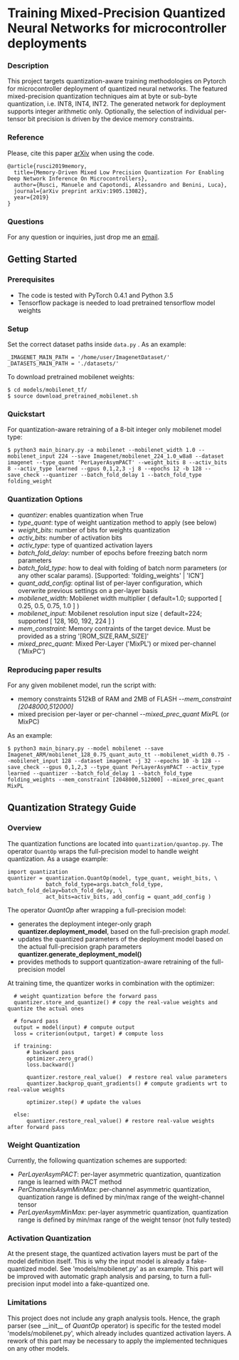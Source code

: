 # Training Mixed-Precision Quantized Neural Networks for microcontroller deployments

### Description
This project targets quantization-aware training methodologies on Pytorch for microcontroller deployment of quantized neural networks. The featured mixed-precision quantization techniques aim at byte or sub-byte quantization, i.e. INT8, INT4, INT2. The generated network for deployment supports integer arithmetic only. Optionally, the selection of individual per-tensor bit precision is driven by the device memory constraints.

### Reference
Please, cite this paper [arXiv](https://arxiv.org/abs/1905.13082) when using the code.
```
@article{rusci2019memory,
  title={Memory-Driven Mixed Low Precision Quantization For Enabling Deep Network Inference On Microcontrollers},
  author={Rusci, Manuele and Capotondi, Alessandro and Benini, Luca},
  journal={arXiv preprint arXiv:1905.13082},
  year={2019}
}

```

### Questions
For any question or inquiries, just drop me an [email](mailto:manuele.rusci@unibo.it). 

## Getting Started

### Prerequisites
- The code is tested with PyTorch 0.4.1 and Python 3.5
- Tensorflow package is needed to load pretrained tensorflow model weights

### Setup
Set the correct dataset paths inside `data.py` . As an example:
```
_IMAGENET_MAIN_PATH = '/home/user/ImagenetDataset/'
_DATASETS_MAIN_PATH = './datasets/'
```
To download pretrained mobilenet weights:
```
$ cd models/mobilenet_tf/
$ source download_pretrained_mobilenet.sh
```

### Quickstart
For quantization-aware retraining of a 8-bit integer only mobilenet model type:
```
$ python3 main_binary.py -a mobilenet --mobilenet_width 1.0 --mobilenet_input 224 --save Imagenet/mobilenet_224_1.0_w8a8 --dataset imagenet --type_quant 'PerLayerAsymPACT' --weight_bits 8 --activ_bits 8 --activ_type learned --gpus 0,1,2,3 -j 8 --epochs 12 -b 128 --save_check --quantizer --batch_fold_delay 1 --batch_fold_type folding_weight
```

### Quantization Options

- *quantizer*: enables quantization when True 
- *type_quant*: type of weight uantization method to apply (see below)
- *weight_bits*: number of bits for weights quantization
- *activ_bits*: number of activation bits
- *activ_type*: type of quantized activation layers
- *batch_fold_delay*: number of epochs before freezing batch norm parameters 
- *batch_fold_type*: how to deal with folding of batch norm parameters (or any other scalar params). \[Supported: 'folding_weights' | 'ICN'\] 
- *quant_add_config*: optinal list of per-layer configuration, which overwrite previous settings on a per-layer basis
- *mobilenet_width*: Mobilenet width multiplier ( default=1.0; supported \[ 0.25, 0.5, 0.75, 1.0 \] ) 
- *mobilenet_input*: Mobilenet resolution input size ( default=224; supported \[ 128, 160, 192, 224 \] ) 
- *mem_constraint*: Memory contraints of the target device. Must be provided as a string '\[ROM_SIZE,RAM_SIZE\]'
- *mixed_prec_quant*: Mixed Per-Layer ('MixPL') or mixed per-channel ('MixPC') 


### Reproducing paper results
For any given mobilenet model, run the script with:

- memory constraints 512kB of RAM and 2MB of FLASH *--mem_constraint \[2048000,512000\]*
- mixed precision per-layer or per-channel  *--mixed_prec_quant MixPL* (or MixPC)

As an example:
```
$ python3 main_binary.py --model mobilenet --save Imagenet_ARM/mobilenet_128_0.75_quant_auto_tt --mobilenet_width 0.75 --mobilenet_input 128 --dataset imagenet -j 32 --epochs 10 -b 128 --save_check --gpus 0,1,2,3 --type_quant PerLayerAsymPACT --activ_type learned --quantizer --batch_fold_delay 1 --batch_fold_type folding_weights --mem_constraint [2048000,512000] --mixed_prec_quant MixPL
```


## Quantization Strategy Guide

### Overview

The quantization functions are located into `quantization/quantop.py`. The operator `QuantOp` wraps the full-precision model to handle weight quantization. As a usage example:
```
import quantization 
quantizer = quantization.QuantOp(model, type_quant, weight_bits, \
            batch_fold_type=args.batch_fold_type, batch_fold_delay=batch_fold_delay, \
            act_bits=activ_bits, add_config = quant_add_config )
```

The operator *QuantOp* after wrapping a full-precision model:

- generates the deployment  integer-only graph **quantizer.deployment_model**, based on the full-precision graph *model*.
- updates the quantized parameters of the deployment model based on the actual full-precision graph parameters **quantizer.generate_deployment_model()**
- provides methods to support quantization-aware retraining of the full-precision model

At training time, the quantizer works in combination with the optimizer: 
```
  # weight quantization before the forward pass
  quantizer.store_and_quantize() # copy the real-value weights and quantize the actual ones
   
  # forward pass
  output = model(input) # compute output
  loss = criterion(output, target) # compute loss

  if training:
      # backward pass
      optimizer.zero_grad()
      loss.backward()

      quantizer.restore_real_value()  # restore real value parameters          
      quantizer.backprop_quant_gradients() # compute gradients wrt to real-value weights      

      optimizer.step() # update the values
      
  else:
      quantizer.restore_real_value() # restore real-value weights after forward pass
```


### Weight Quantization
Currently, the following quantization schemes are supported:

- *PerLayerAsymPACT*: per-layer asymmetric quantization, quantization range is learned with PACT method
- *PerChannelsAsymMinMax*: per-channel asymmetric quantization, quantization range is defined by min/max range of the weight-channel tensor 
- *PerLayerAsymMinMax*: per-layer asymmetric quantization, quantization range is defined by min/max range of the weight tensor (not fully tested)


### Activation Quantization
At the present stage, the quantized activation layers must be part of the model definition itself. This is why the input model is already a fake-quantized model. See 'models/mobilenet.py' as an example. This part will be improved with automatic graph analysis and parsing, to turn a full-precision input model into a fake-quantized one.

### Limitations
This project does not include any graph analysis tools. Hence, the graph parser (see \_\_init\_\_ of *QuantOp* operator) is specific for the tested model 'models/mobilenet.py', which already includes quantized activation layers. A rework of this part may be necessary to apply the implemented techniques on any other models.